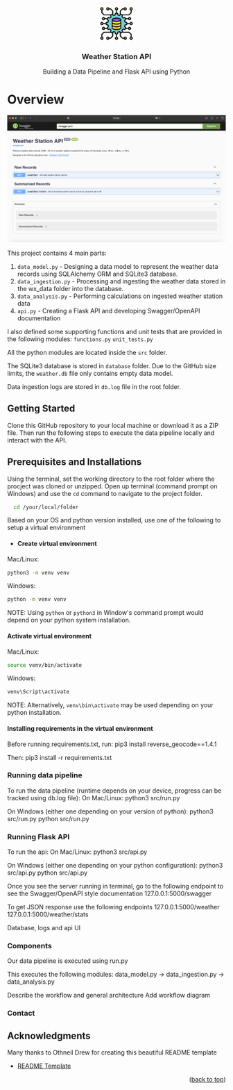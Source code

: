 <!-- PROJECT LOGO -->
<br />
<div align="center">
  <a>
    <img src="images/icon.png" alt="Logo" width="80" height="80">
  </a>

  <h3 align="center">Weather Station API</h3>

  <p align="center">
    Building a Data Pipeline and Flask API using Python
  </p>
</div>

# Overview

<p align="center">
    <img src="images/api_swagger.png">
</p>

This project contains 4 main parts:
1. `data_model.py` - Designing a data model to represent the weather data records using SQLAlchemy ORM and SQLite3 database.
2. `data_ingestion.py` - Processing and ingesting the weather data stored in the wx_data folder into the database.
3. `data_analysis.py` - Performing calculations on ingested weather station data
4. `api.py` - Creating a Flask API and developing Swagger/OpenAPI documentation

I also defined some supporting functions and unit tests that are provided in the following modules:
`functions.py` `unit_tests.py`

All the python modules are located inside the `src` folder.

The SQLite3 database is stored in `database` folder. Due to the GitHub size limits, the `weather.db` file only contains empty data model.

Data ingestion logs are stored in `db.log` file in the root folder.

## Getting Started

Clone this GitHub repository to your local machine or download it as a ZIP file. Then run the following steps to execute the data pipeline locally and interact with the API.

## Prerequisites and Installations 

Using the terminal, set the working directory to the root folder where the procject was cloned or unzipped. Open up terminal (command prompt on Windows) and use the `cd` command to navigate to the project folder.
```sh
  cd /your/local/folder
```

Based on your OS and python version installed, use one of the following to setup a virtual environment

* #### Create virtual environment 
Mac/Linux:
```sh
python3 -m venv venv
```
Windows:
```sh
python -m venv venv
```
NOTE: Using `python` or `python3` in Window's command prompt would depend on your python system installation.

#### Activate virtual environment
Mac/Linux: 
```sh
source venv/bin/activate
```
Windows:
```sh
venv\Script\activate
```
NOTE: Alternatively, `venv\bin\activate` may be used depending on your python installation.

#### Installing requirements in the virtual environment
Before running requirements.txt, run:
pip3 install reverse_geocode==1.4.1

Then:
pip3 install -r requirements.txt

### Running data pipeline

To run the data pipeline (runtime depends on your device, progress can be tracked using db.log file):
On Mac/Linux:
python3 src/run.py

On Windows (either one depending on your version of python):
python3 src/run.py
python src/run.py

### Running Flask API

To run the api:
On Mac/Linux:
python3 src/api.py

On Windows (either one depending on your python configuration):
python3 src/api.py
python src/api.py

Once you see the server running in terminal, go to the following endpoint to see the Swagger/OpenAPI style documentation
127.0.0.1:5000/swagger

To get JSON response use the following endpoints
127.0.0.1:5000/weather
127.0.0.1:5000/weather/stats




Database, logs and api UI

### Components

Our data pipeline is executed using run.py

This executes the following modules:
data_model.py -> data_ingestion.py -> data_analysis.py

Describe the workflow and general architecture
Add workflow diagram

### Contact

<!-- ACKNOWLEDGMENTS -->
## Acknowledgments

Many thanks to Othneil Drew for creating this beautiful README template

* [README Template](https://github.com/othneildrew/Best-README-Template)

<p align="right">(<a href="#readme-top">back to top</a>)</p>